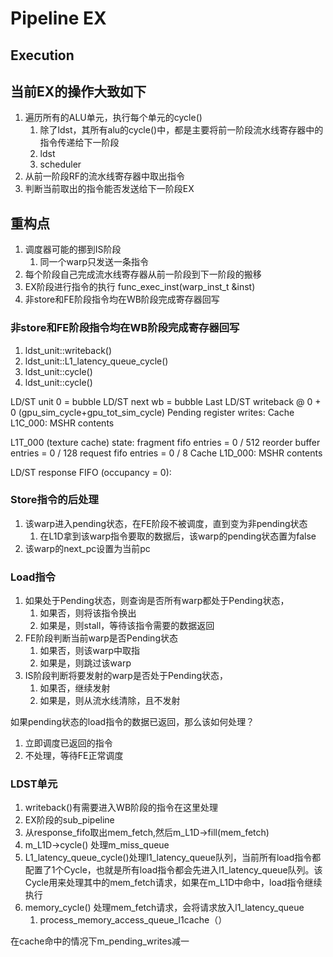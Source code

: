 # Pipeline EX

## Execution

## 当前EX的操作大致如下

1. 遍历所有的ALU单元，执行每个单元的cycle()
   1. 除了ldst，其所有alu的cycle()中，都是主要将前一阶段流水线寄存器中的指令传递给下一阶段
   2. ldst
   3. scheduler
2. 从前一阶段RF的流水线寄存器中取出指令
3. 判断当前取出的指令能否发送给下一阶段EX

## 重构点

1. 调度器可能的挪到IS阶段
   1. 同一个warp只发送一条指令
2. 每个阶段自己完成流水线寄存器从前一阶段到下一阶段的搬移
3. EX阶段进行指令的执行 func_exec_inst(warp_inst_t &inst)
4. 非store和FE阶段指令均在WB阶段完成寄存器回写

### 非store和FE阶段指令均在WB阶段完成寄存器回写

1. ldst_unit::writeback()
2. ldst_unit::L1_latency_queue_cycle()
3. ldst_unit::cycle()
4. ldst_unit::cycle()

LD/ST unit  0 = bubble
LD/ST next wb = bubble
Last LD/ST writeback @ 0 + 0 (gpu_sim_cycle+gpu_tot_sim_cycle)
Pending register writes:
Cache L1C_000:
MSHR contents

L1T_000 (texture cache) state:
fragment fifo entries  = 0 / 512
reorder buffer entries = 0 / 128
request fifo entries   = 0 / 8
Cache L1D_000:
MSHR contents

LD/ST response FIFO (occupancy = 0):

### Store指令的后处理

1. 该warp进入pending状态，在FE阶段不被调度，直到变为非pending状态
   1. 在L1D拿到该warp指令要取的数据后，该warp的pending状态置为false
2. 该warp的next_pc设置为当前pc

### Load指令

1. 如果处于Pending状态，则查询是否所有warp都处于Pending状态，
   1. 如果否，则将该指令换出
   2. 如果是，则stall，等待该指令需要的数据返回
2. FE阶段判断当前warp是否Pending状态
   1. 如果否，则该warp中取指
   2. 如果是，则跳过该warp
3. IS阶段判断将要发射的warp是否处于Pending状态，
   1. 如果否，继续发射
   2. 如果是，则从流水线清除，且不发射

如果pending状态的load指令的数据已返回，那么该如何处理？

1. 立即调度已返回的指令
2. 不处理，等待FE正常调度

### LDST单元

1. writeback()有需要进入WB阶段的指令在这里处理
2. EX阶段的sub_pipeline
3. 从response_fifo取出mem_fetch,然后m_L1D->fill(mem_fetch)
4. m_L1D->cycle() 处理m_miss_queue
5. L1_latency_queue_cycle()处理l1_latency_queue队列，当前所有load指令都配置了1个Cycle，也就是所有load指令都会先进入l1_latency_queue队列。该Cycle用来处理其中的mem_fetch请求，如果在m_L1D中命中，load指令继续执行
6. memory_cycle() 处理mem_fetch请求，会将请求放入l1_latency_queue
   1. process_memory_access_queue_l1cache（）

在cache命中的情况下m_pending_writes减一